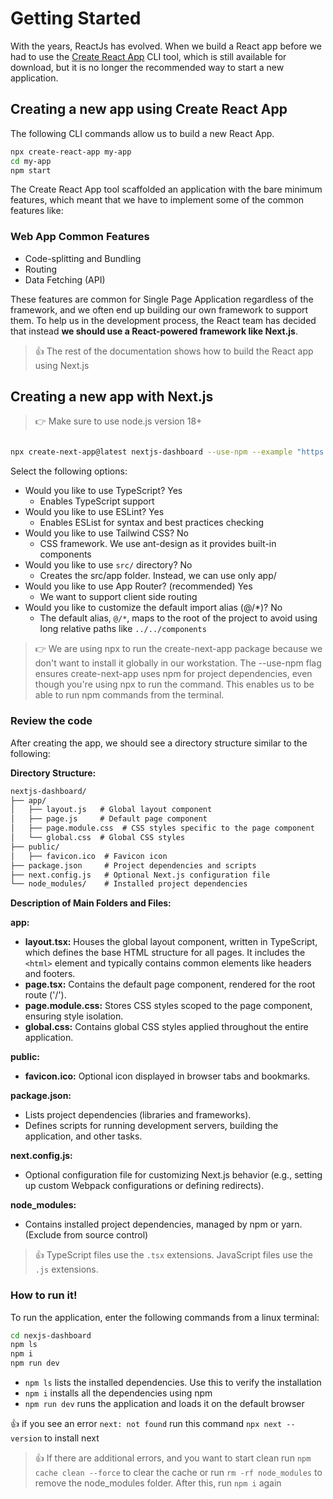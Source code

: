 # Getting Started

With the years, ReactJs has evolved. When we build a React app before we had to use the [Create React App](https://create-react-app.dev/docs/getting-started/) CLI tool, which is still available for download, but it is no longer the recommended way to start a new application.

## Creating a new app using Create React App

The following CLI commands allow us to build a new React App.

```bash
npx create-react-app my-app
cd my-app
npm start
```

The Create React App tool scaffolded an application with the bare minimum features, which meant that we have to implement some of the common features like:

### Web App Common Features 

- Code-splitting and Bundling
- Routing
- Data Fetching (API)
  
These features are common for Single Page Application regardless of the framework, and we often end up building our own framework to support them. To help us in the development process, the React team has decided that instead **we should use a React-powered framework like Next.js**.

> &#128077; The rest of the documentation shows how to build the React app using Next.js

## Creating a new app with Next.js

> &#128073; Make sure to use node.js version 18+

```bash

npx create-next-app@latest nextjs-dashboard --use-npm --example "https://github.com/vercel/next-learn/tree/main/dashboard/starter-example"

```

Select the following options:

- Would you like to use TypeScript? Yes
  - Enables TypeScript support 
- Would you like to use ESLint? Yes
  - Enables ESList for syntax and best practices checking
- Would you like to use Tailwind CSS? No
  - CSS framework. We use ant-design as it provides built-in components
- Would you like to use `src/` directory? No
  - Creates the src/app folder. Instead, we can use only app/
- Would you like to use App Router? (recommended) Yes
  - We want to support client side routing
- Would you like to customize the default import alias (@/*)? No 
  - The default alias, `@/*`, maps to the root of the project to avoid using long relative paths like `../../components`

> &#128073; We are using npx to run the create-next-app package because we don't want to install it globally in our workstation. The --use-npm flag ensures create-next-app uses npm for project dependencies, even though you're using npx to run the command. This enables us to be able to run npm commands from the terminal.

### Review the code

After creating the app, we should see a directory structure similar to the following:

**Directory Structure:**

```markdown
nextjs-dashboard/
├── app/
│   ├── layout.js   # Global layout component
│   ├── page.js     # Default page component
│   ├── page.module.css  # CSS styles specific to the page component
│   └── global.css  # Global CSS styles
├── public/
│   ├── favicon.ico  # Favicon icon
├── package.json     # Project dependencies and scripts
├── next.config.js   # Optional Next.js configuration file
└── node_modules/    # Installed project dependencies
```

**Description of Main Folders and Files:**

**app:**

- **layout.tsx:** Houses the global layout component, written in TypeScript, which defines the base HTML structure for all pages. It includes the `<html>` element and typically contains common elements like headers and footers.
- **page.tsx:** Contains the default page component, rendered for the root route ('/').
- **page.module.css:** Stores CSS styles scoped to the page component, ensuring style isolation.
- **global.css:** Contains global CSS styles applied throughout the entire application.

**public:**

- **favicon.ico:** Optional icon displayed in browser tabs and bookmarks.

**package.json:**

- Lists project dependencies (libraries and frameworks).
- Defines scripts for running development servers, building the application, and other tasks.

**next.config.js:**

- Optional configuration file for customizing Next.js behavior (e.g., setting up custom Webpack configurations or defining redirects).

**node_modules:**

- Contains installed project dependencies, managed by npm or yarn. (Exclude from source control)

> &#128077; TypeScript files use the `.tsx` extensions. JavaScript files use the `.js` extensions.

### How to run it!

To run the application, enter the following commands from a linux terminal:

```bash
cd nexjs-dashboard
npm ls
npm i 
npm run dev
```

- `npm ls` lists the installed dependencies. Use this to verify the installation
- `npm i` installs all the dependencies using npm
- `npm run dev` runs the application and loads it on the default browser

&#128077; if you see an error `next: not found`  run this command `npx next --version` to install next

> &#128077; If there are additional errors, and you want to start clean run `npm cache clean --force` to clear the cache or run `rm -rf node_modules` to remove the node_modules folder. After this, run `npm i` again


